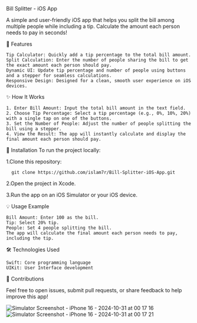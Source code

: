 Bill Splitter - iOS App


A simple and user-friendly iOS app that helps you split the bill among multiple people while including a tip. Calculate the amount each person needs to pay in seconds!

📲 Features

    Tip Calculator: Quickly add a tip percentage to the total bill amount.
    Split Calculation: Enter the number of people sharing the bill to get the exact amount each person should pay.
    Dynamic UI: Update tip percentage and number of people using buttons and a stepper for seamless calculations.
    Responsive Design: Designed for a clean, smooth user experience on iOS devices.
✨ How It Works

    1. Enter Bill Amount: Input the total bill amount in the text field.
    2. Choose Tip Percentage: Select a tip percentage (e.g., 0%, 10%, 20%) with a single tap on one of the buttons.
    3. Set the Number of People: Adjust the number of people splitting the bill using a stepper.
    4. View the Result: The app will instantly calculate and display the final amount each person should pay.
🔧 Installation
To run the project locally:

1.Clone this repository:

      git clone https://github.com/islam7r/Bill-Splitter-iOS-App.git
2.Open the project in Xcode.

3.Run the app on an iOS Simulator or your iOS device.

💡 Usage Example

    Bill Amount: Enter 100 as the bill.
    Tip: Select 20% tip.
    People: Set 4 people splitting the bill.
    The app will calculate the final amount each person needs to pay, including the tip.

🛠 Technologies Used

    Swift: Core programming language
    UIKit: User Interface development
🤝 Contributions

   Feel free to open issues, submit pull requests, or share feedback to help improve this app!
   
![Simulator Screenshot - iPhone 16 - 2024-10-31 at 00 17 16](https://github.com/user-attachments/assets/b52b67f5-096b-4d4d-859c-1b37d21803eb)
![Simulator Screenshot - iPhone 16 - 2024-10-31 at 00 17 21](https://github.com/user-attachments/assets/13ba28a0-0117-4403-9766-eed9ef777a8b)




 



   
